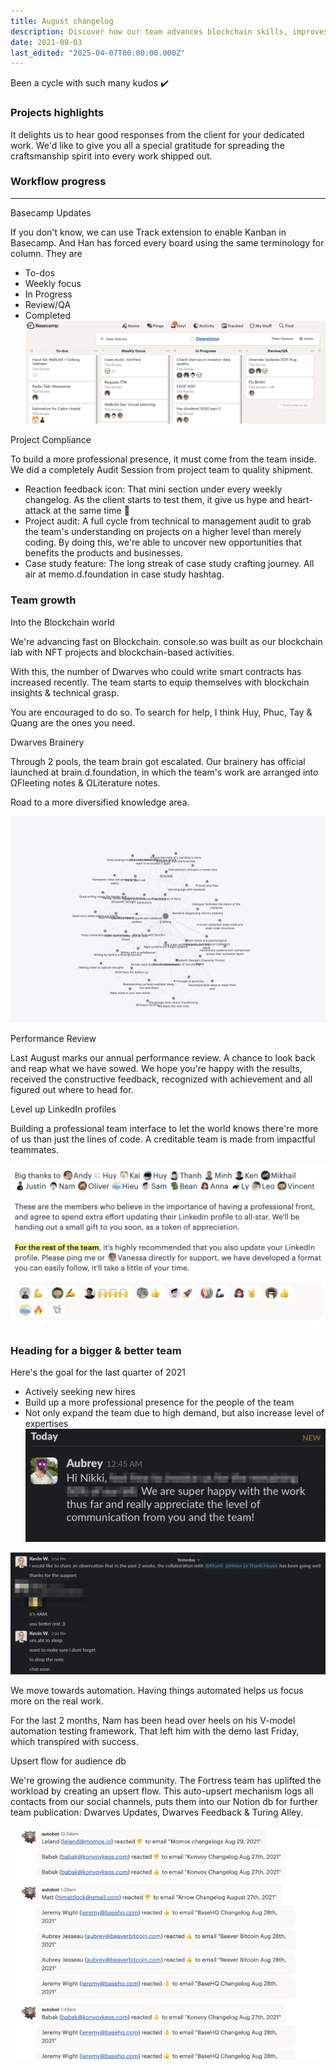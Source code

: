 ```yaml
---
title: August changelog
description: Discover how our team advances blockchain skills, improves project workflows with Basecamp Kanban, and grows expertise through audits, automation, and professional development.
date: 2021-09-03
last_edited: "2025-04-07T00:00:00.000Z"
---
```


Been a cycle with such many kudos ✔️

### Projects highlights

It delights us to hear good responses from the client for your dedicated work. We'd like to give you all a special gratitude for spreading the craftsmanship spirit into every work shipped out.

### Workflow progress

---

Basecamp Updates

If you don't know, we can use Track extension to enable Kanban in Basecamp. And Han has forced every board using the same terminology for column. They are

- To-dos
- Weekly focus
- In Progress
- Review/QA
- Completed
  ![](assets/notion-image-1744006946675-eivlv.webp)

Project Compliance

To build a more professional presence, it must come from the team inside. We did a completely Audit Session from project team to quality shipment.

- Reaction feedback icon: That mini section under every weekly changelog. As the client starts to test them, it give us hype and heart-attack at the same time 🥲
- Project audit: A full cycle from technical to management audit to grab the team's understanding on projects on a higher level than merely coding. By doing this, we're able to uncover new opportunities that benefits the products and businesses.
- Case study feature: The long streak of case study crafting journey. All air at memo.d.foundation in case study hashtag.

### Team growth

Into the Blockchain world

We're advancing fast on Blockchain. console.so was built as our blockchain lab with NFT projects and blockchain-based activities.

With this, the number of Dwarves who could write smart contracts has increased recently. The team starts to equip themselves with blockchain insights & technical grasp.

You are encouraged to do so. To search for help, I think Huy, Phuc, Tay & Quang are the ones you need.

Dwarves Brainery

Through 2 pools, the team brain got escalated. Our brainery has official launched at brain.d.foundation, in which the team's work are arranged into ΩFleeting notes & ΩLiterature notes.

Road to a more diversified knowledge area.

![](assets/notion-image-1744006947065-4iixd.webp)

Performance Review

Last August marks our annual performance review. A chance to look back and reap what we have sowed. We hope you're happy with the results, received the constructive feedback, recognized with achievement and all figured out where to head for.

Level up LinkedIn profiles

Building a professional team interface to let the world knows there're more of us than just the lines of code. A creditable team is made from impactful teammates.

![](assets/notion-image-1744006947625-gk629.webp)

### Heading for a bigger & better team

Here's the goal for the last quarter of 2021

- Actively seeking new hires
- Build up a more professional presence for the people of the team
- Not only expand the team due to high demand, but also increase level of expertises
  ![](assets/notion-image-1744006947990-egark.webp)

![](assets/notion-image-1744006948330-d00vd.webp)

We move towards automation. Having things automated helps us focus more on the real work.

For the last 2 months, Nam has been head over heels on his V-model automation testing framework. That left him with the demo last Friday, which transpired with success.

Upsert flow for audience db

We're growing the audience community. The Fortress team has uplifted the workload by creating an upsert flow. This auto-upsert mechanism logs all contacts from our social channels, puts them into our Notion db for further team publication: Dwarves Updates, Dwarves Feedback & Turing Alley.

![](assets/notion-image-1744006948693-9i94d.webp)
